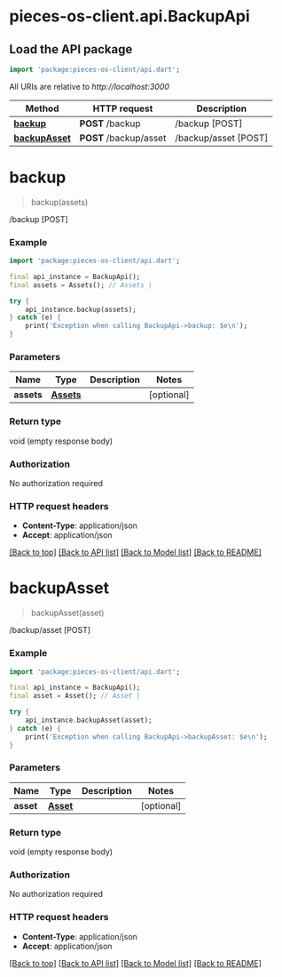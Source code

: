 # pieces-os-client.api.BackupApi

## Load the API package
```dart
import 'package:pieces-os-client/api.dart';
```

All URIs are relative to *http://localhost:3000*

Method | HTTP request | Description
------------- | ------------- | -------------
[**backup**](BackupApi.md#backup) | **POST** /backup | /backup [POST]
[**backupAsset**](BackupApi.md#backupasset) | **POST** /backup/asset | /backup/asset [POST]


# **backup**
> backup(assets)

/backup [POST]



### Example
```dart
import 'package:pieces-os-client/api.dart';

final api_instance = BackupApi();
final assets = Assets(); // Assets | 

try {
    api_instance.backup(assets);
} catch (e) {
    print('Exception when calling BackupApi->backup: $e\n');
}
```

### Parameters

Name | Type | Description  | Notes
------------- | ------------- | ------------- | -------------
 **assets** | [**Assets**](Assets.md)|  | [optional] 

### Return type

void (empty response body)

### Authorization

No authorization required

### HTTP request headers

 - **Content-Type**: application/json
 - **Accept**: application/json

[[Back to top]](#) [[Back to API list]](../README.md#documentation-for-api-endpoints) [[Back to Model list]](../README.md#documentation-for-models) [[Back to README]](../README.md)

# **backupAsset**
> backupAsset(asset)

/backup/asset [POST]

### Example
```dart
import 'package:pieces-os-client/api.dart';

final api_instance = BackupApi();
final asset = Asset(); // Asset | 

try {
    api_instance.backupAsset(asset);
} catch (e) {
    print('Exception when calling BackupApi->backupAsset: $e\n');
}
```

### Parameters

Name | Type | Description  | Notes
------------- | ------------- | ------------- | -------------
 **asset** | [**Asset**](Asset.md)|  | [optional] 

### Return type

void (empty response body)

### Authorization

No authorization required

### HTTP request headers

 - **Content-Type**: application/json
 - **Accept**: application/json

[[Back to top]](#) [[Back to API list]](../README.md#documentation-for-api-endpoints) [[Back to Model list]](../README.md#documentation-for-models) [[Back to README]](../README.md)

